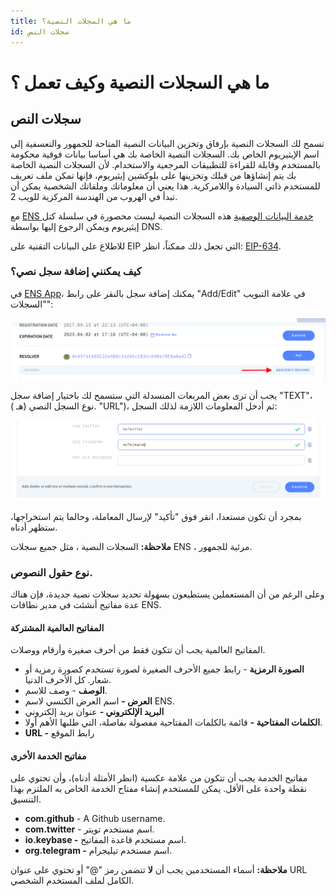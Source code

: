 ```yaml
---
title: ما هي السجلات النصية؟
id: سجلات النص
---
```


# ما هي السجلات النصية وكيف تعمل ؟

## سجلات النص

تسمح لك السجلات النصية بإرفاق وتخزين البيانات النصية المتاحة للجمهور والتعسفية إلى اسم الإيثيريوم الخاص بك. السجلات النصية الخاصة بك هي أساسا بيانات فوقية محكومة بالمستخدم وقابلة للقراءة للتطبيقات المرجعية والاستخدام. لأن السجلات النصية الخاصة بك يتم إنشاؤها من قبلك وتخزينها على بلوكشين إيثيريوم، فإنها تمكن ملف تعريف للمستخدم ذاتي السيادة واللامركزية. هذا يعني أن معلوماتك وملفاتك الشخصية يمكن أن تبدأ في الهروب من الهندسة المركزية للويب 2.

مع [ENS خدمة البيانات الوصفية](https://metadata.ens.domains/docs) هذه السجلات النصية ليست محصورة في سلسلة كتل إيثيريوم ويمكن الرجوع إليها بواسطة DNS.

للاطلاع على البيانات التقنية على EIP التي تجعل ذلك ممكناً، انظر: [EIP-634](https://eips.ethereum.org/EIPS/eip-634).

### كيف يمكنني إضافة سجل نصي؟

في [ENS App](https://app.ens.domains)، يمكنك إضافة سجل بالنقر على رابط "Add/Edit" في علامة التبويب "السجلات":

![إضافة/تعديل السجلات](./img/text-records-1.png "إضافة/تعديل السجلات النصية الخاصة بك.")

يجب أن ترى بعض المربعات المنسدلة التي ستسمح لك باختيار إضافة سجل "TEXT"، نوع السجل النصي (هـ ). "URL")، ثم أدخل المعلومات اللازمة لذلك السجل:

![أضف النص الخاص بك.](./img/text-records-2.png "أضف النص الخاص بك إلى الحقول.")

بمجرد أن تكون مستعدا، انقر فوق "تأكيد" لإرسال المعاملة، وحالما يتم استخراجها، ستظهر أدناه.

**ملاحظة:** السجلات النصية ، مثل جميع سجلات ENS ، مرئية للجمهور.


### نوع حقول النصوص.

وعلى الرغم من أن المستعملين يستطيعون بسهولة تحديد سجلات نصية جديدة، فإن هناك عدة مفاتيح أنشئت في مدير نطاقات ENS.

#### المفاتيح العالمية المشتركة

المفاتيح العالمية يجب أن تتكون فقط من أحرف صغيرة وأرقام ووصلات.

* **الصورة الرمزية** - رابط جميع الأحرف الصغيرة لصورة تستخدم كصورة رمزية أو شعار. كل الأحرف الدنيا.
* **الوصف** - وصف للاسم.
* **العرض -** اسم العرض الكنسي لاسم ENS.
* **البريد الإلكتروني -** عنوان بريد إلكتروني
* **الكلمات المفتاحية -** قائمة بالكلمات المفتاحية مفصولة بفاصلة، التي طلبها الأهم أولا.
* **URL -** رابط الموقع

#### مفاتيح الخدمة الأخرى

مفاتيح الخدمة يجب أن تتكون من علامة عكسية (انظر الأمثلة أدناه)، وأن تحتوي على نقطة واحدة على الأقل. يمكن للمستخدم إنشاء مفتاح الخدمة الخاص به الملتزم بهذا التنسيق.

* **com.github** - A Github username.
* **com.twitter** - اسم مستخدم تويتر.
* **io.keybase -** اسم مستخدم قاعدة المفاتيح.
* **org.telegram -** اسم مستخدم تيليجرام.


**ملاحظة:** أسماء المستخدمين يجب أن **لا** تتضمن رمز "@" أو تحتوي على عنوان URL الكامل لملف المستخدم الشخصي.

